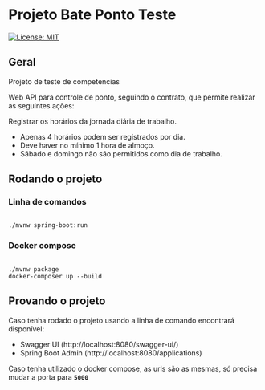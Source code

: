 # Projeto Bate Ponto Teste

[![License: MIT](https://img.shields.io/badge/License-MIT-yellow.svg)](https://opensource.org/licenses/MIT)

## Geral

Projeto de teste de competencias

Web API para controle de ponto, seguindo o contrato, que permite realizar as seguintes ações:

Registrar os horários da jornada diária de trabalho.

- Apenas 4 horários podem ser registrados por dia.
- Deve haver no mínimo 1 hora de almoço. 
- Sábado e domingo não são permitidos como dia de trabalho.


## Rodando o projeto 

### Linha de comandos

```console

./mvnw spring-boot:run

```

### Docker compose 

```console

./mvnw package
docker-composer up --build

```

## Provando o projeto

Caso tenha rodado o projeto usando a linha de comando encontrará disponível:

- Swagger UI (http://localhost:8080/swagger-ui/)
- Spring Boot Admin (http://localhost:8080/applications)

Caso tenha utilizado o docker compose, as urls são as mesmas, só precisa mudar a porta para **`5000`**
